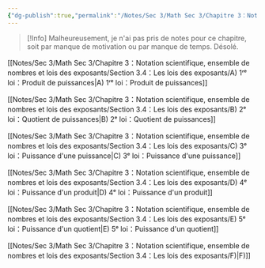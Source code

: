```yaml
---
{"dg-publish":true,"permalink":"/Notes/Sec 3/Math Sec 3/Chapitre 3：Notation scientifique, ensemble de nombres et lois des exposants/Section 3.4：Les lois des exposants/"}
---
```


>[!Info] Malheureusement, je n'ai pas pris de notes pour ce chapitre, soit par manque de motivation ou par manque de temps. Désolé.

[[Notes/Sec 3/Math Sec 3/Chapitre 3：Notation scientifique, ensemble de nombres et lois des exposants/Section 3.4：Les lois des exposants/A) 1ʳᵉ loi：Produit de puissances\|A) 1ʳᵉ loi：Produit de puissances]]

[[Notes/Sec 3/Math Sec 3/Chapitre 3：Notation scientifique, ensemble de nombres et lois des exposants/Section 3.4：Les lois des exposants/B) 2ᵉ loi：Quotient de puissances\|B) 2ᵉ loi：Quotient de puissances]]

[[Notes/Sec 3/Math Sec 3/Chapitre 3：Notation scientifique, ensemble de nombres et lois des exposants/Section 3.4：Les lois des exposants/C) 3ᵉ loi：Puissance d'une puissance\|C) 3ᵉ loi：Puissance d'une puissance]]

[[Notes/Sec 3/Math Sec 3/Chapitre 3：Notation scientifique, ensemble de nombres et lois des exposants/Section 3.4：Les lois des exposants/D) 4ᵉ loi：Puissance d'un produit\|D) 4ᵉ loi：Puissance d'un produit]]

[[Notes/Sec 3/Math Sec 3/Chapitre 3：Notation scientifique, ensemble de nombres et lois des exposants/Section 3.4：Les lois des exposants/E) 5ᵉ loi：Puissance d'un quotient\|E) 5ᵉ loi：Puissance d'un quotient]]

[[Notes/Sec 3/Math Sec 3/Chapitre 3：Notation scientifique, ensemble de nombres et lois des exposants/Section 3.4：Les lois des exposants/F)\|F)]]
